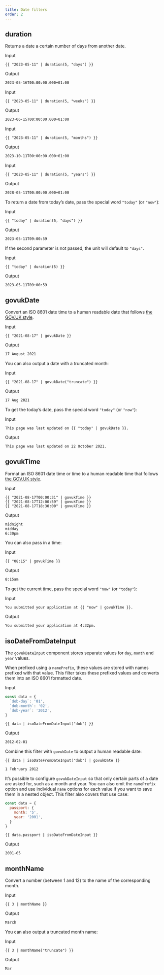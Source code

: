 ```yaml
---
title: Date filters
order: 2
---
```


## duration

Returns a date a certain number of days from another date.

Input

```njk
{{ "2023-05-11" | duration(5, "days") }}
```

Output

```html
2023-05-16T00:00:00.000+01:00
```

Input

```njk
{{ "2023-05-11" | duration(5, "weeks") }}
```

Output

```html
2023-06-15T00:00:00.000+01:00
```

Input

```njk
{{ "2023-05-11" | duration(5, "months") }}
```

Output

```html
2023-10-11T00:00:00.000+01:00
```

Input

```njk
{{ "2023-05-11" | duration(5, "years") }}
```

Output

```html
2028-05-11T00:00:00.000+01:00
```

To return a date from today’s date, pass the special word `"today"` (or `"now"`):

Input

```njk
{{ "today" | duration(5, "days") }}
```

Output

```html
2023-05-11T09:00:59
```

If the second parameter is not passed, the unit will default to `"days"`.

Input

```njk
{{ "today" | duration(5) }}
```

Output

```html
2023-05-11T09:00:59
```

## govukDate

Convert an ISO 8601 date time to a human readable date that follows [the GOV.UK style](https://www.gov.uk/guidance/style-guide/a-to-z-of-gov-uk-style#dates).

Input

```njk
{{ "2021-08-17" | govukDate }}
```

Output

```html
17 August 2021
```

You can also output a date with a truncated month:

Input

```njk
{{ "2021-08-17" | govukDate("truncate") }}
```

Output

```html
17 Aug 2021
```

To get the today’s date, pass the special word `"today"` (or `"now"`):

Input

```njk
This page was last updated on {{ "today" | govukDate }}.
```

Output

```html
This page was last updated on 22 October 2021.
```

## govukTime

Format an ISO 8601 date time or time to a human readable time that follows [the GOV.UK style](https://www.gov.uk/guidance/style-guide/a-to-z-of-gov-uk-style#times).

Input

```njk
{{ "2021-08-17T00:00:31" | govukTime }}
{{ "2021-08-17T12:00:59" | govukTime }}
{{ "2021-08-17T18:30:00" | govukTime }}
```

Output

```html
midnight
midday
6:30pm
```

You can also pass in a time:

Input

```njk
{{ "08:15" | govukTime }}
```

Output

```html
8:15am
```

To get the current time, pass the special word `"now"` (or `"today"`):

Input

```njk
You submitted your application at {{ "now" | govukTime }}.
```

Output

```html
You submitted your application at 4:32pm.
```

## isoDateFromDateInput

The `govukDateInput` component stores separate values for `day`, `month` and `year` values.

When prefixed using a `namePrefix`, these values are stored with names prefixed with that value. This filter takes these prefixed values and converts them into an ISO 8601 formatted date.

Input

```js
const data = {
  `dob-day`: '01',
  `dob-month`: '02',
  `dob-year`: '2012',
}
```

```njk
{{ data | isoDateFromDateInput("dob") }}
```

Output

```html
2012-02-01
```

Combine this filter with `govukDate` to output a human readable date:

```njk
{{ data | isoDateFromDateInput("dob") | govukDate }}
```

```html
1 February 2012
```

It’s possible to configure `govukDateInput` so that only certain parts of a date are asked for, such as a month and year. You can also omit the `namePrefix` option and use individual `name` options for each value if you want to save them in a nested object. This filter also covers that use case:

```js
const data = {
  passport: {
    month: '5',
    year: '2001',
  }
}
```

```njk
{{ data.passport | isoDateFromDateInput }}
```

Output

```html
2001-05
```

## monthName

Convert a number (between 1 and 12) to the name of the corresponding month.

Input

```njk
{{ 3 | monthName }}
```

Output

```html
March
```

You can also output a truncated month name:

Input

```njk
{{ 3 | monthName("truncate") }}
```

Output

```html
Mar
```
